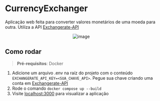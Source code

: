 # CurrencyExchanger
Aplicação web feita para converter valores monetários de uma moeda para outra. Utiliza a API [Exchangerate-API](https://www.exchangerate-api.com/)

<p align="center">
  <img src="https://github.com/user-attachments/assets/cec74a67-a24c-409d-b675-bccd6ad63b42" alt="image" />
</p>

## Como rodar 
> **Pré-requisitos**: Docker
1. Adicione um arquivo .env na raíz do projeto com o conteúdo `EXCHANGERATE_API_KEY=<SUA_CHAVE_API>`. Pegue sua chave criando uma conta em [Exchangerate-API](https://www.exchangerate-api.com/)
2. Rode o comando `docker compose up --build`
3. Visite [localhost:3000](http://localhost:3000) para visualizar a aplicação
